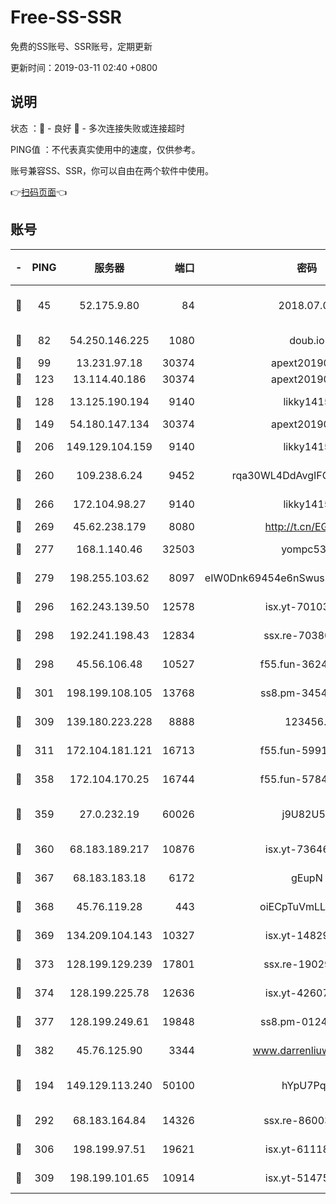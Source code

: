 # Free-SS-SSR

免费的SS账号、SSR账号，定期更新

更新时间：2019-03-11 02:40 +0800

## 说明

状态     ：🙂 - 良好 🙁 - 多次连接失败或连接超时

PING值   ：不代表真实使用中的速度，仅供参考。

账号兼容SS、SSR，你可以自由在两个软件中使用。

👉[扫码页面](https://liesauer.github.io/Free-SS-SSR/)👈

## 账号

|-|PING|服务器|端口|密码|加密方式|区域|
|:----:|:----:|:-----:|-----:|:----:|:----:|:----:|
|🙂|45|52.175.9.80|84|2018.07.07|chacha20-ietf-poly1305|HK|
|🙂|82|54.250.146.225|1080|doub.io|aes-256-cfb|JP|
|🙂|99|13.231.97.18|30374|apext2019006|chacha20|JP|
|🙂|123|13.114.40.186|30374|apext2019006|chacha20|JP|
|🙂|128|13.125.190.194|9140|likky1415|aes-256-cfb|KR|
|🙂|149|54.180.147.134|30374|apext2019006|chacha20|KR|
|🙂|206|149.129.104.159|9140|likky1415|aes-256-cfb|HK|
|🙂|260|109.238.6.24|9452|rqa30WL4DdAvgIFG6Fs3znzTa|aes-256-cfb|FR|
|🙂|266|172.104.98.27|9140|likky1415|aes-256-cfb|JP|
|🙂|269|45.62.238.179|8080|http://t.cn/EGJIyrl|rc4-md5|CA|
|🙂|277|168.1.140.46|32503|yompc535|aes-256-cfb|AU|
|🙂|279|198.255.103.62|8097|eIW0Dnk69454e6nSwuspv9DmS201tQ0D|aes-256-cfb|US|
|🙂|296|162.243.139.50|12578|isx.yt-70103288|aes-256-cfb|US|
|🙂|298|192.241.198.43|12834|ssx.re-70380369|aes-256-cfb|US|
|🙂|298|45.56.106.48|10527|f55.fun-36242266|aes-256-cfb|US|
|🙂|301|198.199.108.105|13768|ss8.pm-34548033|aes-256-cfb|US|
|🙂|309|139.180.223.228|8888|123456..|aes-256-cfb|JP|
|🙂|311|172.104.181.121|16713|f55.fun-59911969|aes-256-cfb|SG|
|🙂|358|172.104.170.25|16744|f55.fun-57847062|aes-256-cfb|SG|
|🙂|359|27.0.232.19|60026|j9U82U53|xchacha20-ietf-poly1305|HK|
|🙂|360|68.183.189.217|10876|isx.yt-73646645|aes-256-cfb|SG|
|🙂|367|68.183.183.18|6172|gEupN|aes-256-cfb|SG|
|🙂|368|45.76.119.28|443|oiECpTuVmLLxk4Ts|aes-256-cfb|AU|
|🙂|369|134.209.104.143|10327|isx.yt-14829527|aes-256-cfb|SG|
|🙂|373|128.199.129.239|17801|ssx.re-19029637|aes-256-cfb|SG|
|🙂|374|128.199.225.78|12636|isx.yt-42607822|aes-256-cfb|SG|
|🙂|377|128.199.249.61|19848|ss8.pm-01244950|aes-256-cfb|SG|
|🙂|382|45.76.125.90|3344|www.darrenliuwei.com|aes-256-cfb|AU|
|🙂|194|149.129.113.240|50100|hYpU7PqP|chacha20-ietf-poly1305|CN|
|🙂|292|68.183.164.84|14326|ssx.re-86003792|aes-256-cfb|US|
|🙂|306|198.199.97.51|19621|isx.yt-61118042|aes-256-cfb|US|
|🙂|309|198.199.101.65|10914|isx.yt-51475451|aes-256-cfb|US|
